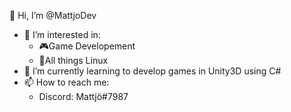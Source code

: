 👋 Hi, I’m @MattjoDev
- 👀 I’m interested in:
  - 🎮Game Developement 
  - 🐧All things Linux
- 🌱 I’m currently learning to develop games in Unity3D using C#
- 📫 How to reach me: 
  - Discord: Mattjö#7987

<!---
MattjoDev/Ashgramor is a ✨ special ✨ repository because its `README.md` (this file) appears on your GitHub profile.
You can click the Preview link to take a look at your changes.
--->
